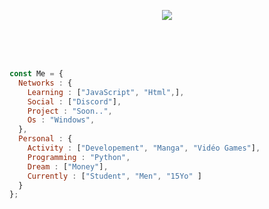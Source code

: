 <p align="center">
    <img src="https://media.discordapp.net/attachments/958862060081520640/958866970919469056/07ba43f56db107698c7e4fb7414c0f8d.jpg">
</p>   
<br>
<br>
<br>



```js
const Me = {
  Networks : {
    Learning : ["JavaScript", "Html",],
    Social : ["Discord"],
    Project : "Soon..",
    Os : "Windows",
  },
  Personal : {
    Activity : ["Developement", "Manga", "Vidéo Games"],
    Programming : "Python",
    Dream : ["Money"],
    Currently : ["Student", "Men", "15Yo" ]
  }
};

